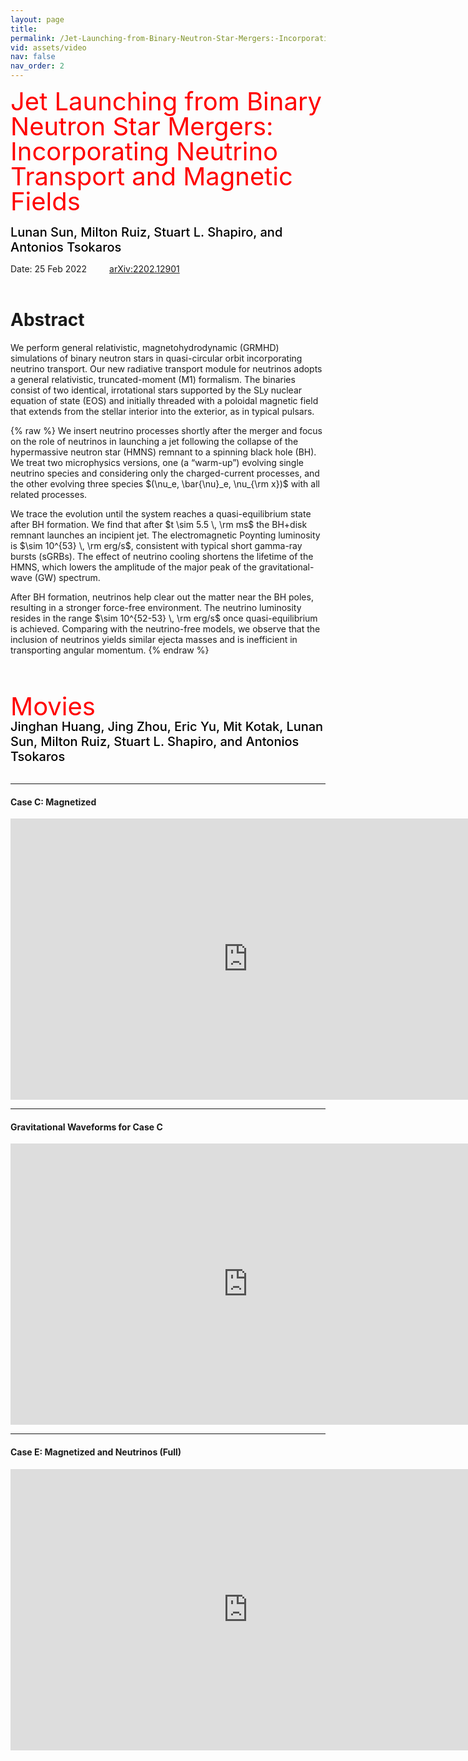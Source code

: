 ```yaml
---
layout: page
title: 
permalink: /Jet-Launching-from-Binary-Neutron-Star-Mergers:-Incorporating-Neutrino-Transport-and-Magnetic-Fields/
vid: assets/video
nav: false
nav_order: 2
---
```


<div class="alert alert-block alert-success">
     <span style="color:red;font-weight:400;font-size:40px;line-height:1em">
        Jet Launching from Binary Neutron Star Mergers: Incorporating Neutrino Transport and Magnetic Fields
     </span>
     <br/><br/>
     <span style="color:black;font-weight:500;font-size:20px">
Lunan Sun,
Milton Ruiz,
Stuart L. Shapiro, and
Antonios Tsokaros
     </span>
</div>

Date: 25 Feb 2022   &emsp;&emsp; [arXiv:2202.12901](https://arxiv.org/abs/2202.12901)
<br/><br/>


# Abstract 
We perform general relativistic, magnetohydrodynamic (GRMHD) simulations of binary neutron stars in quasi-circular orbit incorporating neutrino transport. Our new radiative transport module for neutrinos adopts a general relativistic, truncated-moment (M1) formalism. The binaries consist of two identical, irrotational stars supported by the SLy nuclear equation of state (EOS) and initially threaded with a poloidal magnetic field that extends from the stellar interior into the exterior, as in typical pulsars. 

{% raw %}
We insert neutrino processes shortly after the merger and focus on the role of neutrinos in launching a jet following the collapse of the hypermassive neutron star (HMNS) remnant to a spinning black hole (BH). We treat two microphysics versions, one (a “warm-up”) evolving single neutrino species and considering only the charged-current processes, and the other evolving three species $(\nu_e, \bar{\nu}_e, \nu_{\rm x})$ with all related processes. 

We trace the evolution until the system reaches a quasi-equilibrium state after BH formation. We find that after $t \sim 5.5 \, \rm ms$ the BH+disk remnant launches an incipient jet. The electromagnetic Poynting luminosity is $\sim 10^{53} \, \rm erg/s$, consistent with typical short gamma-ray bursts (sGRBs). The effect of neutrino cooling shortens the lifetime of the HMNS, which lowers the amplitude of the major peak of the gravitational-wave (GW) spectrum. 

After BH formation, neutrinos help clear out the matter near the BH poles, resulting in a stronger force-free environment. The neutrino luminosity resides in the range $\sim 10^{52-53} \, \rm erg/s$ once quasi-equilibrium is achieved. Comparing with the neutrino-free models, we observe that the inclusion of neutrinos yields similar ejecta masses and is inefficient in transporting angular momentum.
{% endraw %}




<br/><br/>

<div class="alert alert-block alert-info">
     <span style="color:red;font-weight:400;font-size:40px;line-height:1em">
        Movies
     </span>
     <br/>
     <span style="color:black;font-weight:500;font-size:20px">
Jinghan Huang,
Jing Zhou,
Eric Yu,
Mit Kotak,
Lunan Sun,
Milton Ruiz,
Stuart L. Shapiro, and
Antonios Tsokaros
     </span>
</div>

<br/>

---
#### Case C: Magnetized

<iframe width="760" height="450" src="https://www.youtube.com/embed/fH_GgvIpSf8" frameborder="0" allowfullscreen></iframe>
<br/>

---
#### Gravitational Waveforms for Case C

<iframe width="760" height="450" src="https://www.youtube.com/embed/ASLqsHx5kLc" frameborder="0" allowfullscreen></iframe>
<br/>

---
#### Case E: Magnetized and Neutrinos (Full)

<iframe width="760" height="450" src="https://www.youtube.com/embed/ep2_CXj_slE" frameborder="0" allowfullscreen></iframe>
<br/>
